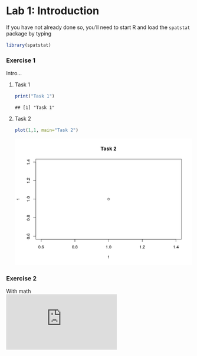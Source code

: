 Lab 1: Introduction
================

If you have not already done so, you’ll need to start R and load the
`spatstat` package by typing

``` r
library(spatstat)
```

### Exercise 1

Intro…

1.  Task 1
    
    ``` r
    print("Task 1")
    ```
    
        ## [1] "Task 1"

2.  Task 2
    
    ``` r
    plot(1,1, main="Task 2")
    ```
    
    ![](solution01_files/figure-gfm/unnamed-chunk-4-1.png)<!-- -->

### Exercise 2

With math   
![\\sqrt{\\frac{2\\pi r^2}{2\\pi}} =
r](https://latex.codecogs.com/png.latex?%5Csqrt%7B%5Cfrac%7B2%5Cpi%20r%5E2%7D%7B2%5Cpi%7D%7D%20%3D%20r
"\\sqrt{\\frac{2\\pi r^2}{2\\pi}} = r")
